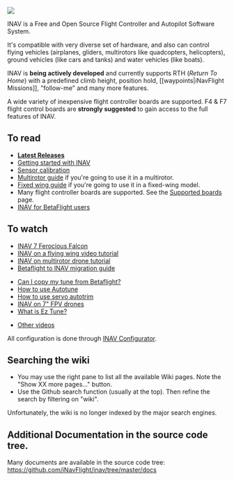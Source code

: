 ![](http://static.rcgroups.net/forums/attachments/6/1/0/3/7/6/a9088858-102-inav.png)

INAV is a Free and Open Source Flight Controller and Autopilot Software System.

It's compatible with very diverse set of hardware, and also can control flying vehicles (airplanes, gliders, multirotors like quadcopters, helicopters), ground vehicles (like cars and tanks) and water vehicles (like boats).

INAV is **being actively developed** and currently supports RTH (_Return To Home_) with a predefined climb height, position hold, [[waypoints|iNavFlight Missions]], "follow-me" and many more features.

A wide variety of inexpensive flight controller boards are supported.  F4 & F7 flight control boards are **strongly suggested** to gain access to the full features of INAV.

## To read

- [**Latest Releases**](https://github.com/iNavFlight/inav-configurator/releases/)
- [Getting started with INAV](https://github.com/iNavFlight/inav/wiki/Getting-started-with-iNav)
- [Sensor calibration](https://github.com/iNavFlight/inav/wiki/Sensor-calibration)
- [Multirotor guide](https://github.com/iNavFlight/inav/wiki/Multirotor-guide) if you're going to use it in a multirotor.
- [Fixed wing guide](https://github.com/iNavFlight/inav/wiki/Fixed-wing-guide) if you're going to use it in a fixed-wing model.
- Many flight controller boards are supported. See the [Supported boards](Supported-boards) page.
- [INAV for BetaFlight users](https://github.com/iNavFlight/inav/wiki/INAV-for-BetaFlight-users)

## To watch

- [INAV 7 Ferocious Falcon](https://youtu.be/8Q8t_KwlSAQ)
- [INAV on a flying wing video tutorial](https://www.youtube.com/playlist?list=PLOUQ8o2_nCLkZlulvqsX_vRMfXd5zM7Ha)
- [INAV on multirotor drone tutorial](https://youtube.com/playlist?list=PLOUQ8o2_nCLkfcKsWobDLtBNIBzwlwRC8)
- [Betaflight to INAV migration guide](https://www.youtube.com/watch?v=1hhsqyXeKew)
* [Can I copy my tune from Betaflight?](https://youtu.be/jgqjhSxd9EA)
* [How to use Autotune](https://youtu.be/Gsi1-0NXm0Y)
* [How to use servo autotrim](https://youtu.be/BOy0d9-s6Uc)
* [INAV on 7" FPV drones](https://youtu.be/phafJYNzTR0)
* [What is Ez Tune?](https://youtu.be/94foP_mxBLk)
- [Other videos](https://github.com/iNavFlight/inav/wiki/YouTube-video-guides)

All configuration is done through [INAV Configurator](https://github.com/iNavFlight/inav-configurator/releases/latest).

## Searching the wiki

* You may use the right pane to list all the available Wiki pages. Note the "Show XX more pages..." button.
* Use the Github search function (usually at the top). Then refine the search by filtering on "wiki".

Unfortunately, the wiki is no longer indexed by the major search engines.

## Additional Documentation in the source code tree.

Many documents are available in the source code tree: https://github.com/iNavFlight/inav/tree/master/docs
